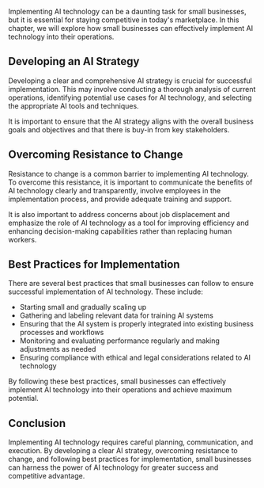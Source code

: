 
Implementing AI technology can be a daunting task for small businesses, but it is essential for staying competitive in today's marketplace. In this chapter, we will explore how small businesses can effectively implement AI technology into their operations.

Developing an AI Strategy
-------------------------

Developing a clear and comprehensive AI strategy is crucial for successful implementation. This may involve conducting a thorough analysis of current operations, identifying potential use cases for AI technology, and selecting the appropriate AI tools and techniques.

It is important to ensure that the AI strategy aligns with the overall business goals and objectives and that there is buy-in from key stakeholders.

Overcoming Resistance to Change
-------------------------------

Resistance to change is a common barrier to implementing AI technology. To overcome this resistance, it is important to communicate the benefits of AI technology clearly and transparently, involve employees in the implementation process, and provide adequate training and support.

It is also important to address concerns about job displacement and emphasize the role of AI technology as a tool for improving efficiency and enhancing decision-making capabilities rather than replacing human workers.

Best Practices for Implementation
---------------------------------

There are several best practices that small businesses can follow to ensure successful implementation of AI technology. These include:

* Starting small and gradually scaling up
* Gathering and labeling relevant data for training AI systems
* Ensuring that the AI system is properly integrated into existing business processes and workflows
* Monitoring and evaluating performance regularly and making adjustments as needed
* Ensuring compliance with ethical and legal considerations related to AI technology

By following these best practices, small businesses can effectively implement AI technology into their operations and achieve maximum potential.

Conclusion
----------

Implementing AI technology requires careful planning, communication, and execution. By developing a clear AI strategy, overcoming resistance to change, and following best practices for implementation, small businesses can harness the power of AI technology for greater success and competitive advantage.
